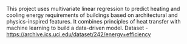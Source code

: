 This project uses multivariate linear regression to predict heating and cooling energy requirements of buildings based on architectural and physics-inspired features. It combines principles of heat transfer with machine learning to build a data-driven model.
Dataset - https://archive.ics.uci.edu/dataset/242/energy+efficiency
